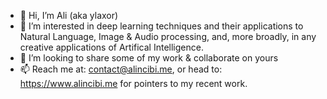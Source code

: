- 👋 Hi, I’m Ali (aka ylaxor)
- 👀 I’m interested in deep learning techniques and their applications to Natural Language, Image & Audio processing, and, more broadly, in any creative applications of Artifical Intelligence.
- 💞️ I’m looking to share some of my work & collaborate on yours 
- 📫 Reach me at: contact@alincibi.me, or head to: https://www.alincibi.me for pointers to my recent work.

<!---
ylaxor/ylaxor is a ✨ special ✨ repository because its `README.md` (this file) appears on your GitHub profile.
You can click the Preview link to take a look at your changes.
--->
